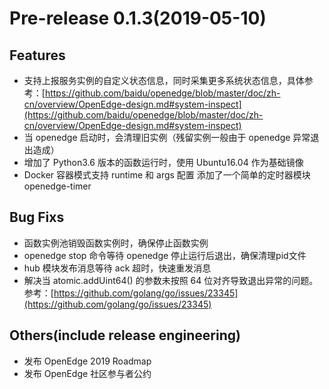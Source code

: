 # Pre-release 0.1.3(2019-05-10)

## Features

- 支持上报服务实例的自定义状态信息，同时采集更多系统状态信息，具体参考：[https://github.com/baidu/openedge/blob/master/doc/zh-cn/overview/OpenEdge-design.md#system-inspect](https://github.com/baidu/openedge/blob/master/doc/zh-cn/overview/OpenEdge-design.md#system-inspect)
- 当 openedge 启动时，会清理旧实例（残留实例一般由于 openedge 异常退出造成）
- 增加了 Python3.6 版本的函数运行时，使用 Ubuntu16.04 作为基础镜像
- Docker 容器模式支持 runtime 和 args 配置
添加了一个简单的定时器模块 openedge-timer

## Bug Fixs

- 函数实例池销毁函数实例时，确保停止函数实例
- openedge stop 命令等待 openedge 停止运行后退出，确保清理pid文件
- hub 模块发布消息等待 ack 超时，快速重发消息
- 解决当 atomic.addUint64() 的参数未按照 64 位对齐导致退出异常的问题。参考：[https://github.com/golang/go/issues/23345](https://github.com/golang/go/issues/23345)

## Others(include release engineering)

- 发布 OpenEdge 2019 Roadmap
- 发布 OpenEdge 社区参与者公约